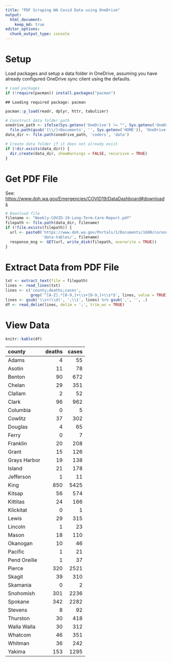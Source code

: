 ```yaml
---
title: "PDF Scraping WA Covid Data using OneDrive"
output: 
  html_document:
    keep_md: true
editor_options: 
  chunk_output_type: console
---
```


# Setup

Load packages and setup a data folder in OneDrive, assuming you have already configured OneDrive sync client using the defaults.


```r
# Load packages
if (!require(pacman)) install.packages("pacman")
```

```
## Loading required package: pacman
```

```r
pacman::p_load(readr, dplyr, httr, tabulizer)

# Construct data folder path
onedrive_path <- ifelse(Sys.getenv('OneDrive') != "", Sys.getenv('OneDrive'), 
  file.path(gsub('[\\/]+Documents', '', Sys.getenv('HOME')), 'OneDrive'))
data_dir <- file.path(onedrive_path, 'coders', 'data')

# Create data folder if it does not already exist
if (!dir.exists(data_dir)) {
  dir.create(data_dir, showWarnings = FALSE, recursive = TRUE)
}
```

# Get PDF File

See: https://www.doh.wa.gov/Emergencies/COVID19/DataDashboard#downloads


```r
# Download file
filename <- "Weekly-COVID-19-Long-Term-Care-Report.pdf"
filepath <- file.path(data_dir, filename)
if (!file.exists(filepath)) {
  url <- paste0('https://www.doh.wa.gov/Portals/1/Documents/1600/coronavirus/',
                'data-tables/', filename)
  response_msg <- GET(url, write_disk(filepath, overwrite = TRUE))
}
```

# Extract Data from PDF File


```r
txt <- extract_text(file = filepath)
lines <- read_lines(txt)
lines <- c('county;deaths;cases', 
           grep('^[A-Z].*[0-9,]+\\s+[0-9,]+\\s*$', lines, value = TRUE))
lines <- gsub('\\s+(\\d)', ';\\1', lines) %>% gsub(',', '', .)
df <- read_delim(lines, delim = ';', trim_ws = TRUE)
```

# View Data


```r
knitr::kable(df)
```



|county       | deaths| cases|
|:------------|------:|-----:|
|Adams        |      4|    55|
|Asotin       |     11|    78|
|Benton       |     90|   672|
|Chelan       |     29|   351|
|Clallam      |      2|    52|
|Clark        |     96|   962|
|Columbia     |      0|     5|
|Cowlitz      |     37|   302|
|Douglas      |      4|    65|
|Ferry        |      0|     7|
|Franklin     |     20|   208|
|Grant        |     15|   126|
|Grays Harbor |     19|   138|
|Island       |     21|   178|
|Jefferson    |      1|    11|
|King         |    850|  5425|
|Kitsap       |     56|   574|
|Kittitas     |     24|   166|
|Klickitat    |      0|     1|
|Lewis        |     29|   315|
|Lincoln      |      1|    23|
|Mason        |     18|   110|
|Okanogan     |     10|    46|
|Pacific      |      1|    21|
|Pend Oreille |      1|    37|
|Pierce       |    320|  2521|
|Skagit       |     39|   310|
|Skamania     |      0|     2|
|Snohomish    |    301|  2236|
|Spokane      |    342|  2282|
|Stevens      |      8|    92|
|Thurston     |     30|   418|
|Walla Walla  |     30|   312|
|Whatcom      |     46|   351|
|Whitman      |     36|   242|
|Yakima       |    153|  1295|
